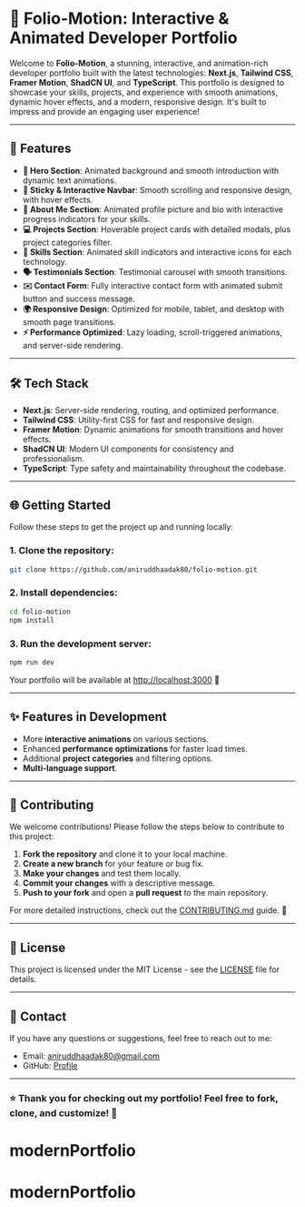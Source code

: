 
# 🚀 **Folio-Motion: Interactive & Animated Developer Portfolio**

Welcome to **Folio-Motion**, a stunning, interactive, and animation-rich developer portfolio built with the latest technologies: **Next.js**, **Tailwind CSS**, **Framer Motion**, **ShadCN UI**, and **TypeScript**. This portfolio is designed to showcase your skills, projects, and experience with smooth animations, dynamic hover effects, and a modern, responsive design. It's built to impress and provide an engaging user experience!

---

## 🎨 **Features**

- **💫 Hero Section**: Animated background and smooth introduction with dynamic text animations.
- **📱 Sticky & Interactive Navbar**: Smooth scrolling and responsive design, with hover effects.
- **👤 About Me Section**: Animated profile picture and bio with interactive progress indicators for your skills.
- **💻 Projects Section**: Hoverable project cards with detailed modals, plus project categories filter.
- **🔧 Skills Section**: Animated skill indicators and interactive icons for each technology.
- **🗣 Testimonials Section**: Testimonial carousel with smooth transitions.
- **✉️ Contact Form**: Fully interactive contact form with animated submit button and success message.
- **🌍 Responsive Design**: Optimized for mobile, tablet, and desktop with smooth page transitions.
- **⚡️ Performance Optimized**: Lazy loading, scroll-triggered animations, and server-side rendering.

---

## 🛠 **Tech Stack**

- **Next.js**: Server-side rendering, routing, and optimized performance.
- **Tailwind CSS**: Utility-first CSS for fast and responsive design.
- **Framer Motion**: Dynamic animations for smooth transitions and hover effects.
- **ShadCN UI**: Modern UI components for consistency and professionalism.
- **TypeScript**: Type safety and maintainability throughout the codebase.

---

## 🌐 **Getting Started**

Follow these steps to get the project up and running locally:

### 1. **Clone the repository**:
```bash
git clone https://github.com/aniruddhaadak80/folio-motion.git
```

### 2. **Install dependencies**:
```bash
cd folio-motion
npm install
```

### 3. **Run the development server**:
```bash
npm run dev
```

Your portfolio will be available at [http://localhost:3000](http://localhost:3000) 🚀

---

## ✨ **Features in Development**

- More **interactive animations** on various sections.
- Enhanced **performance optimizations** for faster load times.
- Additional **project categories** and filtering options.
- **Multi-language support**.

---

## 👥 **Contributing**

We welcome contributions! Please follow the steps below to contribute to this project:

1. **Fork the repository** and clone it to your local machine.
2. **Create a new branch** for your feature or bug fix.
3. **Make your changes** and test them locally.
4. **Commit your changes** with a descriptive message.
5. **Push to your fork** and open a **pull request** to the main repository.

For more detailed instructions, check out the [CONTRIBUTING.md](CONTRIBUTING.md) guide. 📑

---

## 📜 **License**

This project is licensed under the MIT License - see the [LICENSE](LICENSE) file for details.

---

## 📧 **Contact**

If you have any questions or suggestions, feel free to reach out to me:

- Email: [aniruddhaadak80@gmail.com](mailto:aniruddhaadak80@gmail.com)
- GitHub: [Profile](https://github.com/aniruddhaadak80)

---

### ⭐ **Thank you for checking out my portfolio! Feel free to fork, clone, and customize!** 🌟



# modernPortfolio
# modernPortfolio
